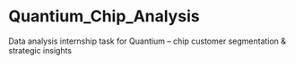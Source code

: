 # Quantium_Chip_Analysis
Data analysis internship task for Quantium – chip customer segmentation &amp; strategic insights

